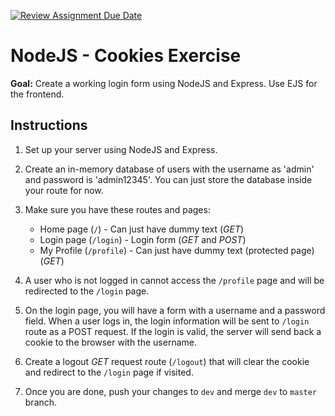 [![Review Assignment Due Date](https://classroom.github.com/assets/deadline-readme-button-22041afd0340ce965d47ae6ef1cefeee28c7c493a6346c4f15d667ab976d596c.svg)](https://classroom.github.com/a/tF30wGvn)
# NodeJS - Cookies Exercise

**Goal:** Create a working login form using NodeJS and Express. Use EJS for the frontend.

## Instructions

1. Set up your server using NodeJS and Express.
2. Create an in-memory database of users with the username as 'admin' and password is 'admin12345'. You can just store the database inside your route for now.
3. Make sure you have these routes and pages:

   - Home page (`/`) - Can just have dummy text (*GET*)
   - Login page (`/login`) - Login form (*GET* and *POST*)
   - My Profile (`/profile`) - Can just have dummy text (protected page) (*GET*)

4. A user who is not logged in cannot access the `/profile` page and will be redirected to the `/login` page.
5. On the login page, you will have a form with a username and a password field. When a user logs in, the login information will be sent to `/login` route as a POST request. If the login is valid, the server will send back a cookie to the browser with the username.
6. Create a logout *GET* request route (`/logout`) that will clear the cookie and redirect to the `/login` page if visited.
7. Once you are done, push your changes to `dev` and merge `dev` to `master` branch.
